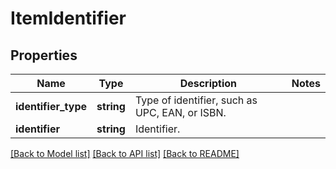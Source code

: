 # ItemIdentifier

## Properties
Name | Type | Description | Notes
------------ | ------------- | ------------- | -------------
**identifier_type** | **string** | Type of identifier, such as UPC, EAN, or ISBN. | 
**identifier** | **string** | Identifier. | 

[[Back to Model list]](../README.md#documentation-for-models) [[Back to API list]](../README.md#documentation-for-api-endpoints) [[Back to README]](../README.md)


